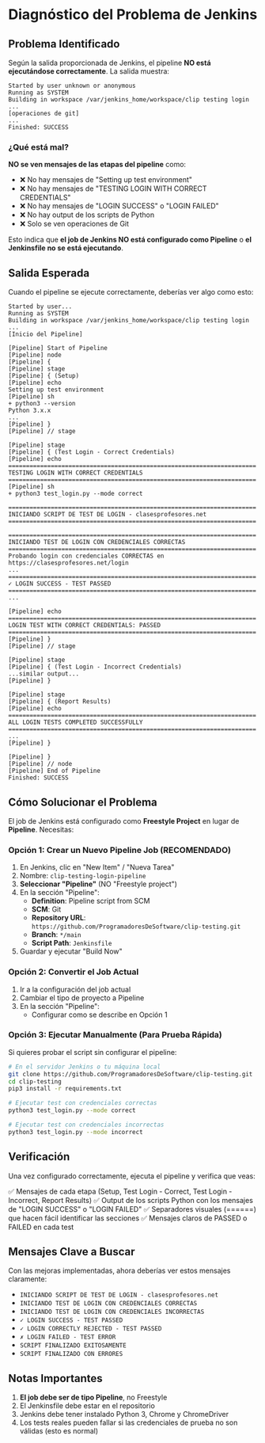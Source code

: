 # Diagnóstico del Problema de Jenkins

## Problema Identificado

Según la salida proporcionada de Jenkins, el pipeline **NO está ejecutándose correctamente**. La salida muestra:

```
Started by user unknown or anonymous
Running as SYSTEM
Building in workspace /var/jenkins_home/workspace/clip testing login
...
[operaciones de git]
...
Finished: SUCCESS
```

### ¿Qué está mal?

**NO se ven mensajes de las etapas del pipeline** como:
- ❌ No hay mensajes de "Setting up test environment"
- ❌ No hay mensajes de "TESTING LOGIN WITH CORRECT CREDENTIALS"
- ❌ No hay mensajes de "LOGIN SUCCESS" o "LOGIN FAILED"
- ❌ No hay output de los scripts de Python
- ❌ Solo se ven operaciones de Git

Esto indica que **el job de Jenkins NO está configurado como Pipeline** o **el Jenkinsfile no se está ejecutando**.

## Salida Esperada

Cuando el pipeline se ejecute correctamente, deberías ver algo como esto:

```
Started by user...
Running as SYSTEM
Building in workspace /var/jenkins_home/workspace/clip testing login
...
[Inicio del Pipeline]

[Pipeline] Start of Pipeline
[Pipeline] node
[Pipeline] {
[Pipeline] stage
[Pipeline] { (Setup)
[Pipeline] echo
Setting up test environment
[Pipeline] sh
+ python3 --version
Python 3.x.x
...
[Pipeline] }
[Pipeline] // stage

[Pipeline] stage
[Pipeline] { (Test Login - Correct Credentials)
[Pipeline] echo
======================================================================
TESTING LOGIN WITH CORRECT CREDENTIALS
======================================================================
[Pipeline] sh
+ python3 test_login.py --mode correct

======================================================================
INICIANDO SCRIPT DE TEST DE LOGIN - clasesprofesores.net
======================================================================

======================================================================
INICIANDO TEST DE LOGIN CON CREDENCIALES CORRECTAS
======================================================================
Probando login con credenciales CORRECTAS en https://clasesprofesores.net/login
...
======================================================================
✓ LOGIN SUCCESS - TEST PASSED
======================================================================
...

[Pipeline] echo
======================================================================
LOGIN TEST WITH CORRECT CREDENTIALS: PASSED
======================================================================
[Pipeline] }
[Pipeline] // stage

[Pipeline] stage
[Pipeline] { (Test Login - Incorrect Credentials)
...similar output...
[Pipeline] }

[Pipeline] stage
[Pipeline] { (Report Results)
[Pipeline] echo
======================================================================
ALL LOGIN TESTS COMPLETED SUCCESSFULLY
======================================================================
...
[Pipeline] }

[Pipeline] }
[Pipeline] // node
[Pipeline] End of Pipeline
Finished: SUCCESS
```

## Cómo Solucionar el Problema

El job de Jenkins está configurado como **Freestyle Project** en lugar de **Pipeline**. Necesitas:

### Opción 1: Crear un Nuevo Pipeline Job (RECOMENDADO)

1. En Jenkins, clic en "New Item" / "Nueva Tarea"
2. Nombre: `clip-testing-login-pipeline`
3. **Seleccionar "Pipeline"** (NO "Freestyle project")
4. En la sección "Pipeline":
   - **Definition**: Pipeline script from SCM
   - **SCM**: Git
   - **Repository URL**: `https://github.com/ProgramadoresDeSoftware/clip-testing.git`
   - **Branch**: `*/main`
   - **Script Path**: `Jenkinsfile`
5. Guardar y ejecutar "Build Now"

### Opción 2: Convertir el Job Actual

1. Ir a la configuración del job actual
2. Cambiar el tipo de proyecto a Pipeline
3. En la sección "Pipeline":
   - Configurar como se describe en Opción 1

### Opción 3: Ejecutar Manualmente (Para Prueba Rápida)

Si quieres probar el script sin configurar el pipeline:

```bash
# En el servidor Jenkins o tu máquina local
git clone https://github.com/ProgramadoresDeSoftware/clip-testing.git
cd clip-testing
pip3 install -r requirements.txt

# Ejecutar test con credenciales correctas
python3 test_login.py --mode correct

# Ejecutar test con credenciales incorrectas
python3 test_login.py --mode incorrect
```

## Verificación

Una vez configurado correctamente, ejecuta el pipeline y verifica que veas:

✅ Mensajes de cada etapa (Setup, Test Login - Correct, Test Login - Incorrect, Report Results)
✅ Output de los scripts Python con los mensajes de "LOGIN SUCCESS" o "LOGIN FAILED"
✅ Separadores visuales (======) que hacen fácil identificar las secciones
✅ Mensajes claros de PASSED o FAILED en cada test

## Mensajes Clave a Buscar

Con las mejoras implementadas, ahora deberías ver estos mensajes claramente:

- `INICIANDO SCRIPT DE TEST DE LOGIN - clasesprofesores.net`
- `INICIANDO TEST DE LOGIN CON CREDENCIALES CORRECTAS`
- `INICIANDO TEST DE LOGIN CON CREDENCIALES INCORRECTAS`
- `✓ LOGIN SUCCESS - TEST PASSED`
- `✓ LOGIN CORRECTLY REJECTED - TEST PASSED`
- `✗ LOGIN FAILED - TEST ERROR`
- `SCRIPT FINALIZADO EXITOSAMENTE`
- `SCRIPT FINALIZADO CON ERRORES`

## Notas Importantes

1. **El job debe ser de tipo Pipeline**, no Freestyle
2. El Jenkinsfile debe estar en el repositorio
3. Jenkins debe tener instalado Python 3, Chrome y ChromeDriver
4. Los tests reales pueden fallar si las credenciales de prueba no son válidas (esto es normal)
